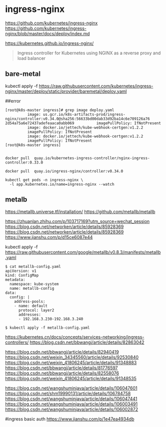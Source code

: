 # ingress-nginx
https://github.com/kubernetes/ingress-nginx
https://github.com/kubernetes/ingress-nginx/blob/master/docs/deploy/index.md

https://kubernetes.github.io/ingress-nginx/

>Ingress controller for Kubernetes using NGINX as a reverse proxy and load balancer

## bare-metal
kubectl apply -f https://raw.githubusercontent.com/kubernetes/ingress-nginx/master/deploy/static/provider/baremetal/deploy.yaml

##error
```
[root@k8s-master ingress]# grep image deploy.yaml 
          image: us.gcr.io/k8s-artifacts-prod/ingress-nginx/controller:v0.34.0@sha256:56633bd00dab33d92ba14c6e709126a76
2d54a75a6e72437adefeaaca0abb069          imagePullPolicy: IfNotPresent
          image: docker.io/jettech/kube-webhook-certgen:v1.2.2
          imagePullPolicy: IfNotPresent
          image: docker.io/jettech/kube-webhook-certgen:v1.2.2
          imagePullPolicy: IfNotPresent
[root@k8s-master ingress]


docker pull  quay.io/kubernetes-ingress-controller/nginx-ingress-controller:0.33.0

docker pull  quay.io/ingress-nginx/controller:v0.34.0
```

```
kubectl get pods -n ingress-nginx \
  -l app.kubernetes.io/name=ingress-nginx --watch
```


## metalb
https://metallb.universe.tf/installation/
https://github.com/metallb/metallb

https://zhuanlan.zhihu.com/p/103717169?utm_source=wechat_session
https://blog.csdn.net/networken/article/details/85928369
https://blog.csdn.net/networken/article/details/85928369
https://www.jianshu.com/p/d15ce6087e44

kubectl apply -f https://raw.githubusercontent.com/google/metallb/v0.8.3/manifests/metallb.yaml


```
$ cat metallb-config.yaml
apiVersion: v1
kind: ConfigMap
metadata:
  namespace: kube-system
  name: metallb-config
data:
  config: |
    address-pools:
    - name: default
      protocol: layer2
      addresses:
      - 192.168.3.230-192.168.3.240

$ kubectl apply -f metallb-config.yaml
```
https://kubernetes.cn/docs/concepts/services-networking/ingress-controllers/
https://blog.csdn.net/bbwangj/article/details/82863042

https://blog.csdn.net/bbwangj/article/details/82940419
https://blog.csdn.net/weixin_34345560/article/details/92530840
https://blog.csdn.net/weixin_41806245/article/details/91348883
https://blog.csdn.net/bbwangj/article/details/81776597
https://blog.csdn.net/bbwangj/article/details/82558076
https://blog.csdn.net/weixin_41806245/article/details/91348535


https://blog.csdn.net/wangshuminjava/article/details/106047601
https://blog.csdn.net/shm19990131/article/details/106784758
https://blog.csdn.net/wangshuminjava/article/details/106047441
https://blog.csdn.net/wangshuminjava/article/details/106003491
https://blog.csdn.net/wangshuminjava/article/details/106002872


#ingress basic auth
https://www.jianshu.com/p/1e47ea4934db